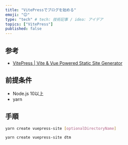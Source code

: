 ```yaml
---
title: "VitePressでブログを始める"
emoji: "😊"
type: "tech" # tech: 技術記事 / idea: アイデア
topics: ["VitePress"]
published: false
---
```


## 参考

- [VitePress | Vite & Vue Powered Static Site Generator](https://vitepress.vuejs.org/)

## 前提条件

- Node.js 10以上
- yarn

## 手順

```sh
yarn create vuepress-site [optionalDirectoryName]
```

```sh
yarn create vuepress-site dtm
```
